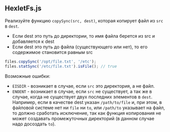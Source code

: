 ## HexletFs.js

Реализуйте функцию `copySync(src, dest)`, которая копирует файл из `src` в `dest`.

* Если dest это путь до директории, то имя файла берется из src и добавляется к dest
* Если dest это путь до файла (существующего или нет), то его содержимое становится равным src

```js
files.copySync('/opt/file.txt', '/etc');
files.statSync('/etc/file.txt').isFile(); // true
```

Возможные ошибки:

* `EISDIR` - возникает в случае, если `src` это директория, а не файл.
* `ENOENT` - возникает в случае, если `src` не существует, а так же в случае, когда не существует двух последних элементов в `dest`. Например, если в качестве dest указан `/path/to/file` и, при этом, в файловой системе нет ни `file` ни `to`, или `/path/to` указывает на файл, то должно сработать исключение, так как функция копирования не может создавать промежуточных директорий (в данном случае надо досоздать `to`).
